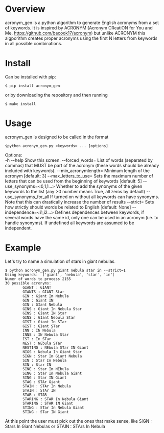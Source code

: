 # Overview

acronym_gen is a python algorithm to generate English acronyms from a set of keywords. 
It is inspired by ACRONYM (Acronym CReatiON for You and Me, https://github.com/bacook17/acronym) but unlike ACRONYM this algporithm creates proper acronyms using the first N letters from keywords in all possible combinations.

# Install

Can be installed with pip:
```
$ pip install acronym_gen
```
or by downloading the repository and then running
```
$ make install
```

# Usage

acronym_gen is designed to be called in the format
```
$python acronym_gen.py <keywords> ... [options]
```

Options:                                                                       
   -h --help                         Show this screen.
   --forced_words=<words>            List of words (separated by commas) that MUST be part of the acronym (these words should be already included with keywords).
   --min_acronymlength=<N>           Minimum length of the acronym [default: 3]
   --max_letters_to_use=<N>          Sets the maximum number of letters that can be used from the beginning of keywords [default: 5]
   --use_synonyms=<0,1,1...>         Whether to add the synonyms of the given keywords to the list (any >0 number means True, all zeros by default)
   --use_synonyms_for_all           If turned on without all keywords can have synonyms. Note that this can drastically increase the number of results
   --strict=<f>                      Sets how strictly should words be related to English [default: None]
   --independence=<i1,i2...>         Defines dependences between keywords, if several words have the same id, only one can be used in an acronym (i.e. to handle synonyms). If undefined all keywords are assumed to be independent.

# Example

Let's try to name a simulation of stars in giant nebulas.
```
$ python acronym_gen.py giant nebula star in --strict=1
Using keywords:  ['giant', 'nebula', 'star', 'in']
Numer of words to process 2155
30 possible acronyms:
        GIANT : GIANT
        GIANTS : GIANT Star
        GIN : Giant In Nebula
        GIN : Giant IN
        GIN : GIant Nebula
        GINS : Giant In Nebula Star
        GINS : Giant IN Star
        GINS : GIant Nebula Star
        GIST : Giant In STar
        GIST : GIant STar
        INN : IN Nebula
        INNS : IN Nebula Star
        IST : In STar
        NEST : NEbula STar
        NESTING : NEbula STar IN Giant
        NIGS : Nebula In Giant Star
        SIGN : Star In Giant Nebula
        SIN : Star In Nebula
        SIN : Star IN
        SINE : Star In NEbula
        SING : Star In Nebula Giant
        SING : Star IN Giant
        STAG : STAr Giant
        STAIN : STAr In Nebula
        STAIN : STAr IN
        STAR : STAR
        STARING : STAR In Nebula Giant
        STARING : STAR IN Giant
        STING : STar In Nebula Giant
        STING : STar IN Giant

```
At this point the user must pick out the ones that make sense, like SIGN : Stars In Giant Nebulas or STAIN : STArs In Nebula
